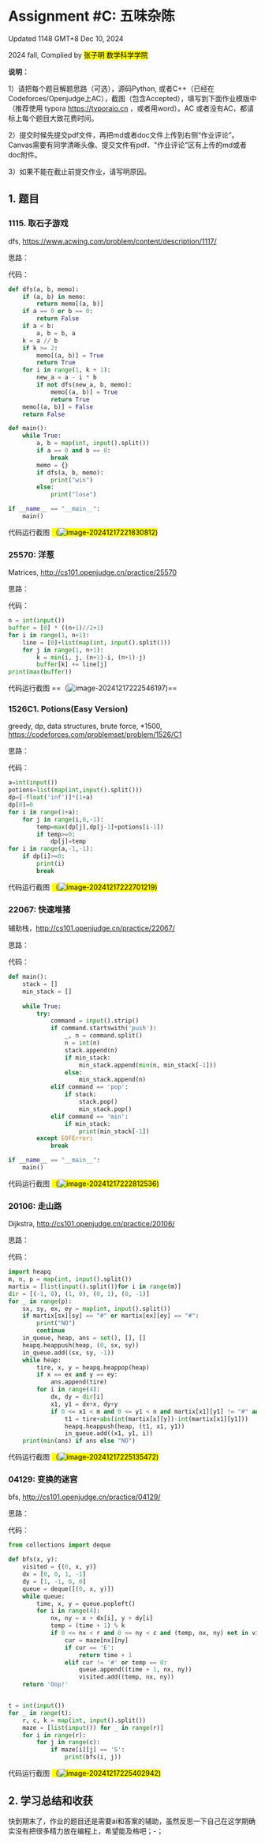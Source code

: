 # Assignment #C: 五味杂陈 

Updated 1148 GMT+8 Dec 10, 2024

2024 fall, Complied by <mark>张子明 数学科学学院</mark>



**说明：**

1）请把每个题目解题思路（可选），源码Python, 或者C++（已经在Codeforces/Openjudge上AC），截图（包含Accepted），填写到下面作业模版中（推荐使用 typora https://typoraio.cn ，或者用word）。AC 或者没有AC，都请标上每个题目大致花费时间。

2）提交时候先提交pdf文件，再把md或者doc文件上传到右侧“作业评论”。Canvas需要有同学清晰头像、提交文件有pdf、"作业评论"区有上传的md或者doc附件。

3）如果不能在截止前提交作业，请写明原因。



## 1. 题目

### 1115. 取石子游戏

dfs, https://www.acwing.com/problem/content/description/1117/

思路：



代码：

```python
def dfs(a, b, memo):
    if (a, b) in memo:
        return memo[(a, b)]
    if a == 0 or b == 0:
        return False
    if a < b:
        a, b = b, a
    k = a // b
    if k >= 2:
        memo[(a, b)] = True
        return True
    for i in range(1, k + 1):
        new_a = a - i * b
        if not dfs(new_a, b, memo):
            memo[(a, b)] = True
            return True
    memo[(a, b)] = False
    return False

def main():
    while True:
        a, b = map(int, input().split())
        if a == 0 and b == 0:
            break
        memo = {}
        if dfs(a, b, memo):
            print("win")
        else:
            print("lose")

if __name__ == "__main__":
    main()

```



代码运行截图 <mark>（![image-20241217221830812](C:\Users\Simon\AppData\Roaming\Typora\typora-user-images\image-20241217221830812.png))</mark>





### 25570: 洋葱

Matrices, http://cs101.openjudge.cn/practice/25570

思路：



代码：

```python
n = int(input())
buffer = [0] * ((n+1)//2+1)
for i in range(1, n+1):
    line = [0]+list(map(int, input().split()))
    for j in range(1, n+1):
        k = min(i, j, (n+1)-i, (n+1)-j)
        buffer[k] += line[j]
print(max(buffer))
```



代码运行截图 ==（![image-20241217222546197](C:\Users\Simon\AppData\Roaming\Typora\typora-user-images\image-20241217222546197.png))==





### 1526C1. Potions(Easy Version)

greedy, dp, data structures, brute force, *1500, https://codeforces.com/problemset/problem/1526/C1

思路：



代码：

```python
a=int(input())
potions=list(map(int,input().split()))
dp=[-float('inf')]*(1+a)
dp[0]=0
for i in range(1+a):
	for j in range(i,0,-1):
		temp=max(dp[j],dp[j-1]+potions[i-1])
		if temp>=0:
			dp[j]=temp
for i in range(a,-1,-1):
	if dp[i]>=0:
		print(i)
		break
```



代码运行截图 <mark>（![image-20241217222701219](C:\Users\Simon\AppData\Roaming\Typora\typora-user-images\image-20241217222701219.png))</mark>





### 22067: 快速堆猪

辅助栈，http://cs101.openjudge.cn/practice/22067/

思路：



代码：

```python
def main():
    stack = []
    min_stack = []
    
    while True:
        try:
            command = input().strip()
            if command.startswith('push'):
                _, n = command.split()
                n = int(n)
                stack.append(n)
                if min_stack:
                    min_stack.append(min(n, min_stack[-1]))
                else:
                    min_stack.append(n)
            elif command == 'pop':
                if stack:
                    stack.pop()
                    min_stack.pop()
            elif command == 'min':
                if min_stack:
                    print(min_stack[-1])
        except EOFError:
            break

if __name__ == "__main__":
    main()

```



代码运行截图 <mark>（![image-20241217222812536](C:\Users\Simon\AppData\Roaming\Typora\typora-user-images\image-20241217222812536.png))</mark>





### 20106: 走山路

Dijkstra, http://cs101.openjudge.cn/practice/20106/

思路：



代码：

```python
import heapq
m, n, p = map(int, input().split())
martix = [list(input().split())for i in range(m)]
dir = [(-1, 0), (1, 0), (0, 1), (0, -1)]
for _ in range(p):
    sx, sy, ex, ey = map(int, input().split())
    if martix[sx][sy] == "#" or martix[ex][ey] == "#":
        print("NO")
        continue
    in_queue, heap, ans = set(), [], []
    heapq.heappush(heap, (0, sx, sy))
    in_queue.add((sx, sy, -1))
    while heap:
        tire, x, y = heapq.heappop(heap)
        if x == ex and y == ey:
            ans.append(tire)
        for i in range(4):
            dx, dy = dir[i]
            x1, y1 = dx+x, dy+y
            if 0 <= x1 < m and 0 <= y1 < n and martix[x1][y1] != "#" and (x1, y1, i) not in in_queue:
                t1 = tire+abs(int(martix[x][y])-int(martix[x1][y1]))
                heapq.heappush(heap, (t1, x1, y1))
                in_queue.add((x1, y1, i))
    print(min(ans) if ans else "NO")
```



代码运行截图 <mark>（![image-20241217225135472](C:\Users\Simon\AppData\Roaming\Typora\typora-user-images\image-20241217225135472.png))</mark>





### 04129: 变换的迷宫

bfs, http://cs101.openjudge.cn/practice/04129/

思路：



代码：

```python
from collections import deque

def bfs(x, y):
    visited = {(0, x, y)}
    dx = [0, 0, 1, -1]
    dy = [1, -1, 0, 0]
    queue = deque([(0, x, y)])
    while queue:
        time, x, y = queue.popleft()
        for i in range(4):
            nx, ny = x + dx[i], y + dy[i]
            temp = (time + 1) % k
            if 0 <= nx < r and 0 <= ny < c and (temp, nx, ny) not in visited:
                cur = maze[nx][ny]
                if cur == 'E':
                    return time + 1
                elif cur != '#' or temp == 0:
                    queue.append((time + 1, nx, ny))
                    visited.add((temp, nx, ny))
    return 'Oop!'


t = int(input())
for _ in range(t):
    r, c, k = map(int, input().split())
    maze = [list(input()) for _ in range(r)]
    for i in range(r):
        for j in range(c):
            if maze[i][j] == 'S':
                print(bfs(i, j))
```



代码运行截图 <mark>（![image-20241217225402942](C:\Users\Simon\AppData\Roaming\Typora\typora-user-images\image-20241217225402942.png))</mark>





## 2. 学习总结和收获

快到期末了，作业的题目还是需要ai和答案的辅助，虽然反思一下自己在这学期确实没有把很多精力放在编程上，希望能及格吧；-；





